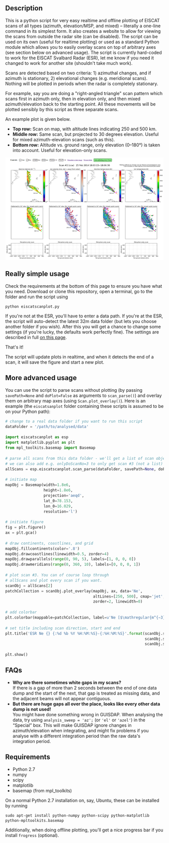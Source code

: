 Description
-----------

This is a python script for very easy realtime and offline plotting of EISCAT scans of all types (azimuth, elevation/MSP, and mixed) – literally a one-line command in its simplest form. It also creates a website to allow for viewing the scans from outside the radar site (can be disabled). The script can be used on its own (useful for realtime plotting) or used as a standard Python module which allows you to easily overlay scans on top of arbitrary axes (see section below on advanced usage). The script is currently hard-coded to work for the EISCAT Svalbard Radar (ESR), let me know if you need it changed to work for another site (shouldn't take much work).

Scans are detected based on two criteria: 1) azimuthal changes, and if azimuth is stationary, 2) elevational changes (e.g. meridional scans). Nothing will be plotted in periods when the radar is completely stationary.

For example, say you are doing a "right-angled triangle" scan pattern which scans first in azimuth only, then in elevation only, and then mixed azimuth/elevation back to the starting point. All these movements will be plotted sensibly by this script as three separate scans.

An example plot is given below.

* **Top row:** Scan on map, with altitude lines indicating 250 and 500 km.
* **Middle row:** Same scan, but projected to 30 degrees elevation. Useful for mixed azimuth-elevation scans (such as this).
* **Bottom row:** Altitude vs. ground range, only elevation (0–180°) is taken into account. Useful for elevation-only scans.

![Example](example.png)

Really simple usage
-------------------

Check the requirements at the bottom of this page to ensure you have what you need. Download or clone this repository, open a terminal, go to the folder and run the script using

    python eiscatscanplot.py

If you're not at the ESR, you'll have to enter a data path. If you're at the ESR, the script will auto-detect the latest 32m data folder (but lets you choose another folder if you wish). After this you will get a chance to change some settings (if you're lucky, the defaults work perfectly fine). The settings are described in full [on this page](https://github.com/cmeeren/eiscatscanplot/wiki).

That's it!

The script will update plots in realtime, and when it detects the end of a scan, it will save the figure and start a new plot.

More advanced usage
-------------------

You can use the script to parse scans without plotting (by passing `savePath=None` and `doPlot=False` as arguments to `scan_parse()`) and overlay them on arbitrary map axes (using `Scan.plot_overlay()`). Here is an example (the `eiscatsanplot` folder containing these scripts is assumed to be on your Python path):

```python
# change to a real data folder if you want to run this script
dataFolder = '/path/to/analysed/data'

import eiscatscanplot as esp
import matplotlib.pyplot as plt
from mpl_toolkits.basemap import Basemap

# parse all scans from this data folder - we'll get a list of scan objects.
# we can also add e.g. onlyDoScanNo=3 to only get scan #3 (not a list)
allScans = esp.eiscatscanplot.scan_parse(dataFolder, savePath=None, doPlot=False)

# initiate map
mapObj = Basemap(width=1.8e6,
                 height=1.8e6,
                 projection='aeqd',
                 lat_0=78.153,
                 lon_0=16.029,
                 resolution='l')

# initiate figure
fig = plt.figure()
ax = plt.gca()

# draw continents, coastlines, and grid
mapObj.fillcontinents(color='.8')
mapObj.drawcoastlines(linewidth=0.5, zorder=4)
mapObj.drawparallels(range(0, 90, 5), labels=[1, 0, 0, 0])
mapObj.drawmeridians(range(0, 360, 10), labels=[0, 0, 0, 1])

# plot scan #3. You can of course loop through
# allScans and plot every scan if you want.
scanObj = allScans[2]
patchCollection = scanObj.plot_overlay(mapObj, ax, data='Ne',
                                       altLines=[250, 500], cmap='jet',
                                       zorder=2, linewidth=0)

# add colorbar
plt.colorbar(mappable=patchCollection, label=u'Ne [$\mathregular{m^{−3}}$]')

# set title including scan direction, start and end
plt.title('ESR Ne {} {:%d %b %Y %H:%M:%S}-{:%H:%M:%S}'.format(scanObj.scDir,
                                                              scanObj.scanStart,
                                                              scanObj.scanEnd))

plt.show()
```

FAQs
----

* **Why are there sometimes white gaps in my scans?**  
If there is a gap of more than 2 seconds between the end of one data dump and the start of the next, that gap is treated as missing data, and the adjacent beams will not appear contiguous.
* **But there are huge gaps all over the place, looks like every other data dump is not used!**  
You might have done something wrong in GUISDAP. When analysing the data, try using `analysis_sweep = 'az';` (or `'el'` or `'azel'`) in the “Special” box. This will make GUISDAP ignore changes in azimuth/elevation when integrating, and might fix problems if you analyse with a different integration period than the raw data's integration period.

Requirements
------------

* Python 2.7
* numpy
* scipy
* matplotlib
* basemap (from mpl_toolkits)

On a normal Python 2.7 installation on, say, Ubuntu, these can be installed by running

    sudo apt-get install python-numpy python-scipy python-matplotlib python-mpltoolkits.basemap

Additionally, when doing offline plotting, you'll get a nice progress bar if you install `frogress` (optional).
